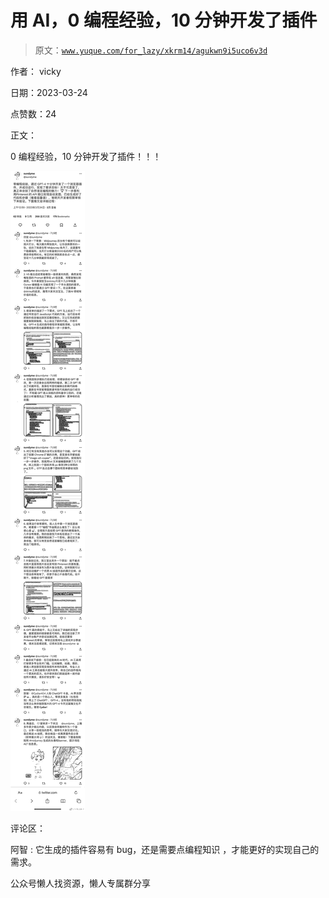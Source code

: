 # 用 AI，0 编程经验，10 分钟开发了插件

> 原文：[`www.yuque.com/for_lazy/xkrm14/agukwn9i5uco6v3d`](https://www.yuque.com/for_lazy/xkrm14/agukwn9i5uco6v3d)



作者： vicky



日期：2023-03-24



点赞数：24



正文：



0 编程经验，10 分钟开发了插件！！！



![](img/c9ca1e499a293e9f92773442f2bc8679.png)  

评论区：



阿智 : 它生成的插件容易有 bug，还是需要点编程知识 ，才能更好的实现自己的需求。



公众号懒人找资源，懒人专属群分享

